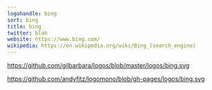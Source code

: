 ```yaml
---
logohandle: bing
sort: bing
title: bing
twitter: blah
website: https://www.bing.com/
wikipedia: https://en.wikipedia.org/wiki/Bing_(search_engine)
---
```


https://github.com/gilbarbara/logos/blob/master/logos/bing.svg

https://github.com/andyfitz/logomono/blob/gh-pages/logos/bing.svg